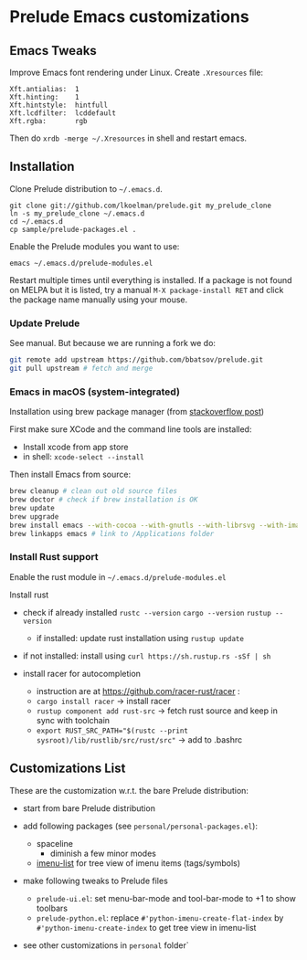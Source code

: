 # Prelude Emacs customizations

## Emacs Tweaks

Improve Emacs font rendering under Linux. Create `.Xresources` file:

```
Xft.antialias:  1
Xft.hinting:    1
Xft.hintstyle:  hintfull
Xft.lcdfilter:  lcddefault
Xft.rgba:       rgb
```

Then do `xrdb -merge ~/.Xresources` in shell and restart emacs.

## Installation

Clone Prelude distribution to `~/.emacs.d`.

    git clone git://github.com/lkoelman/prelude.git my_prelude_clone
    ln -s my_prelude_clone ~/.emacs.d
    cd ~/.emacs.d
    cp sample/prelude-packages.el .

Enable the Prelude modules you want to use:

    emacs ~/.emacs.d/prelude-modules.el

Restart multiple times until everything is installed. If a package is not found on MELPA but it is listed, try a manual `M-X package-install RET` and click the package name manually using your mouse.

### Update Prelude

See manual. But because we are running a fork we do:

``` sh
git remote add upstream https://github.com/bbatsov/prelude.git
git pull upstream # fetch and merge
```

### Emacs in macOS (system-integrated)

Installation using brew package manager (from [stackoverflow post](https://stackoverflow.com/questions/44092539/how-can-i-install-emacs-correctly-on-os-x))

First make sure XCode and the command line tools are installed:

- Install xcode from app store
- in shell: `xcode-select --install`

Then install Emacs from source:

```sh
brew cleanup # clean out old source files
brew doctor # check if brew installation is OK
brew update
brew upgrade
brew install emacs --with-cocoa --with-gnutls --with-librsvg --with-imagemagick@6
brew linkapps emacs # link to /Applications folder
```

### Install Rust support

Enable the rust module in `~/.emacs.d/prelude-modules.el`

Install rust

- check if already installed `rustc --version` `cargo --version` `rustup --version`
  +  if installed: update rust installation using `rustup update`

- if not installed: install using `curl https://sh.rustup.rs -sSf | sh`

- install racer for autocompletion
  + instruction are at https://github.com/racer-rust/racer :
  + `cargo install racer` -> install racer
  + `rustup component add rust-src` -> fetch rust source and keep in sync with toolchain
  + `export RUST_SRC_PATH="$(rustc --print sysroot)/lib/rustlib/src/rust/src"` -> add to .bashrc

## Customizations List

These are the customization w.r.t. the bare Prelude distribution:

- start from bare Prelude distribution

- add following packages (see `personal/personal-packages.el`):
  + spaceline
    - diminish a few minor modes
  + [imenu-list](https://github.com/bmag/imenu-list) for tree view of imenu items (tags/symbols)

- make following tweaks to Prelude files
  + `prelude-ui.el`: set menu-bar-mode and tool-bar-mode to +1 to show toolbars
  + `prelude-python.el`: replace `#'python-imenu-create-flat-index` by `#'python-imenu-create-index` to get tree view in imenu-list

- see other customizations in `personal` folder`
